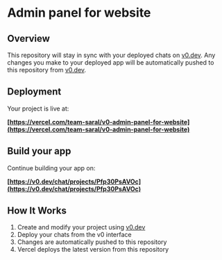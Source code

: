 # Admin panel for website

## Overview

This repository will stay in sync with your deployed chats on [v0.dev](https://v0.dev).
Any changes you make to your deployed app will be automatically pushed to this repository from [v0.dev](https://v0.dev).

## Deployment

Your project is live at:

**[https://vercel.com/team-saral/v0-admin-panel-for-website](https://vercel.com/team-saral/v0-admin-panel-for-website)**

## Build your app

Continue building your app on:

**[https://v0.dev/chat/projects/Pfp30PsAVOc](https://v0.dev/chat/projects/Pfp30PsAVOc)**

## How It Works

1. Create and modify your project using [v0.dev](https://v0.dev)
2. Deploy your chats from the v0 interface
3. Changes are automatically pushed to this repository
4. Vercel deploys the latest version from this repository